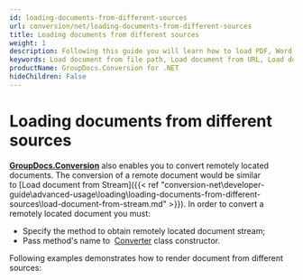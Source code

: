 ```yaml
---
id: loading-documents-from-different-sources
url: conversion/net/loading-documents-from-different-sources
title: Loading documents from different sources
weight: 1
description: Following this guide you will learn how to load PDF, Word, Excel, PowerPoint documents by local file path, stream or URL for further processing with GroupDocs.Conversion for .NET API.
keywords: Load document from file path, Load document from URL, Load document from stream
productName: GroupDocs.Conversion for .NET
hideChildren: False
---
```

# Loading documents from different sources

[**GroupDocs.Conversion**](https://products.groupdocs.com/conversion/net) also enables you to convert remotely located documents. The conversion of a remote document would be similar to [Load document from Stream]({{< ref "conversion-net\developer-guide\advanced-usage\loading\loading-documents-from-different-sources\load-document-from-stream.md" >}}). In order to convert a remotely located document you must:

*   Specify the method to obtain remotely located document stream; 
*   Pass method's name to  [Converter](https://apireference.groupdocs.com/net/conversion/groupdocs.conversion/converter) class constructor.

Following examples demonstrates how to render document from different sources:
